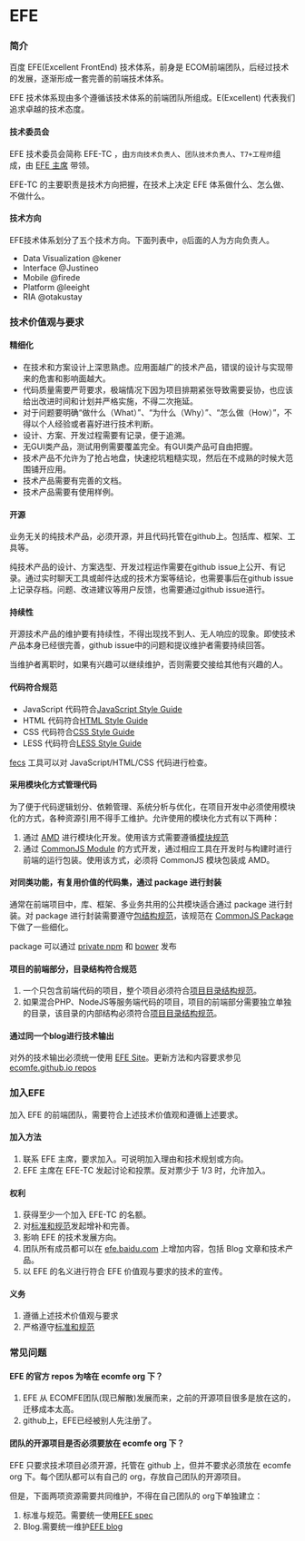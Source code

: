 
EFE
====

### 简介

百度 EFE(Excellent FrontEnd) 技术体系，前身是 ECOM前端团队，后经过技术的发展，逐渐形成一套完善的前端技术体系。

EFE 技术体系现由多个遵循该技术体系的前端团队所组成。E(Excellent) 代表我们追求卓越的技术态度。

#### 技术委员会

EFE 技术委员会简称 EFE-TC ，由`方向技术负责人`、`团队技术负责人`、`T7+工程师`组成，由 [EFE 主席](chair.md) 带领。

EFE-TC 的主要职责是技术方向把握，在技术上决定 EFE 体系做什么、怎么做、不做什么。

#### 技术方向

EFE技术体系划分了五个技术方向。下面列表中，`@`后面的人为方向负责人。

- Data Visualization @kener
- Interface @Justineo
- Mobile @firede
- Platform @leeight
- RIA @otakustay


### 技术价值观与要求


#### 精细化

- 在技术和方案设计上深思熟虑。应用面越广的技术产品，错误的设计与实现带来的危害和影响面越大。
- 代码质量需要严苛要求，极端情况下因为项目排期紧张导致需要妥协，也应该给出改进时间和计划并严格实施，不得二次拖延。
- 对于问题要明确“做什么（What）”、“为什么（Why）”、“怎么做（How）”，不得以个人经验或者喜好进行技术判断。
- 设计、方案、开发过程需要有记录，便于追溯。
- 无GUI类产品，测试用例需要覆盖完全。有GUI类产品可自由把握。
- 技术产品不允许为了抢占地盘，快速挖坑粗糙实现，然后在不成熟的时候大范围铺开应用。
- 技术产品需要有完善的文档。
- 技术产品需要有使用样例。

#### 开源

业务无关的纯技术产品，必须开源，并且代码托管在github上。包括库、框架、工具等。

纯技术产品的设计、方案选型、开发过程运作需要在github issue上公开、有记录。通过实时聊天工具或邮件达成的技术方案等结论，也需要事后在github issue上记录存档。问题、改进建议等用户反馈，也需要通过github issue进行。


#### 持续性

开源技术产品的维护要有持续性，不得出现找不到人、无人响应的现象。即使技术产品本身已经很完善，github issue中的问题和提议维护者需要持续回答。

当维护者离职时，如果有兴趣可以继续维护，否则需要交接给其他有兴趣的人。


#### 代码符合规范

- JavaScript 代码符合[JavaScript Style Guide](https://github.com/ecomfe/spec/blob/master/javascript-style-guide.md)
- HTML 代码符合[HTML Style Guide](https://github.com/ecomfe/spec/blob/master/html-style-guide.md)
- CSS 代码符合[CSS Style Guide](https://github.com/ecomfe/spec/blob/master/css-style-guide.md)
- LESS 代码符合[LESS Style Guide](https://github.com/ecomfe/spec/blob/master/less-code-style.md)

[fecs](https://github.com/ecomfe/fecs) 工具可以对 JavaScript/HTML/CSS 代码进行检查。


#### 采用模块化方式管理代码

为了便于代码逻辑划分、依赖管理、系统分析与优化，在项目开发中必须使用模块化的方式，各种资源引用不得手工维护。允许使用的模块化方式有以下两种：

1. 通过 [AMD](https://github.com/amdjs/amdjs-api) 进行模块化开发。使用该方式需要遵循[模块规范](https://github.com/ecomfe/spec/blob/master/module.md)
2. 通过 [CommonJS Module](http://wiki.commonjs.org/wiki/Modules/1.1.1) 的方式开发，通过相应工具在开发时与构建时进行前端的运行包装。使用该方式，必须将 CommonJS 模块包装成 AMD。


#### 对同类功能，有复用价值的代码集，通过 package 进行封装

通常在前端项目中，库、框架、多业务共用的公共模块适合通过 package 进行封装。对 package 进行封装需要遵守[包结构规范](https://github.com/ecomfe/spec/blob/master/package.md)，该规范在 [CommonJS Package](http://wiki.commonjs.org/wiki/Packages) 下做了一些细化。

package 可以通过 [private npm](http://edp.baidu.com/) 和 [bower](http://bower.io/) 发布

#### 项目的前端部分，目录结构符合规范

1. 一个只包含前端代码的项目，整个项目必须符合[项目目录结构规范](https://github.com/ecomfe/spec/blob/master/directory.md)。
2. 如果混合PHP、NodeJS等服务端代码的项目，项目的前端部分需要独立单独的目录，该目录的内部结构必须符合[项目目录结构规范](https://github.com/ecomfe/spec/blob/master/directory.md)。


#### 通过同一个blog进行技术输出

对外的技术输出必须统一使用 [EFE Site](http://efe.baidu.com/)。更新方法和内容要求参见 [ecomfe.github.io repos](https://github.com/ecomfe/ecomfe.github.io)

### 加入EFE

加入 EFE 的前端团队，需要符合上述技术价值观和遵循上述要求。

#### 加入方法

1. 联系 EFE 主席，要求加入。可说明加入理由和技术规划或方向。
2. EFE 主席在 EFE-TC 发起讨论和投票。反对票少于 1/3 时，允许加入。

#### 权利

1. 获得至少一个加入 EFE-TC 的名额。
2. 对[标准和规范](https://github.com/ecomfe/spec)发起增补和完善。
3. 影响 EFE 的技术发展方向。
4. 团队所有成员都可以在 [efe.baidu.com](http://efe.baidu.com/) 上增加内容，包括 Blog 文章和技术产品。
5. 以 EFE 的名义进行符合 EFE 价值观与要求的技术的宣传。

#### 义务

1. 遵循上述技术价值观与要求
2. 严格遵守[标准和规范](https://github.com/ecomfe/spec)


### 常见问题

#### EFE 的官方 repos 为啥在 ecomfe org 下？

1. EFE 从 ECOMFE团队(现已解散)发展而来，之前的开源项目很多是放在这的，迁移成本太高。
2. github上，EFE已经被别人先注册了。

#### 团队的开源项目是否必须要放在 ecomfe org 下？

EFE 只要求技术项目必须开源，托管在 github 上，但并不要求必须放在 ecomfe org 下。每个团队都可以有自己的 org，存放自己团队的开源项目。

但是，下面两项资源需要共同维护，不得在自己团队的 org下单独建立：

1. 标准与规范。需要统一使用[EFE spec](https://github.com/ecomfe/spec)
2. Blog.需要统一维护[EFE blog](https://github.com/ecomfe/ecomfe.github.io)



